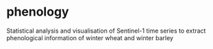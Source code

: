 # phenology
Statistical analysis and visualisation of Sentinel-1 time series to extract phenological information of winter wheat and winter barley
